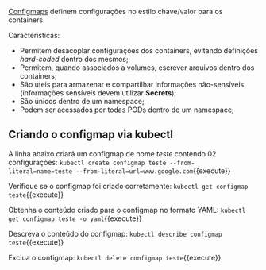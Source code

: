 [Configmaps](https://cloud.google.com/kubernetes-engine/docs/concepts/configmap) definem configurações no estilo chave/valor para os containers.

Características:
- Permitem desacoplar configurações dos containers, evitando definições *hard-coded* dentro dos mesmos;
- Permitem, quando associados a volumes, escrever arquivos dentro dos containers;
- São úteis para armazenar e compartilhar informações não-sensíveis (informações sensíveis devem utilizar **Secrets**);
- São únicos dentro de um namespace;
- Podem ser acessados por todas PODs dentro de um namespace;

## Criando o configmap via kubectl

A linha abaixo criará um configmap de nome *teste* contendo 02 configurações:
`kubectl create configmap teste --from-literal=name=teste --from-literal=url=www.google.com`{{execute}}

Verifique se o configmap foi criado corretamente:
`kubectl get configmap teste`{{execute}}

Obtenha o conteúdo criado para o configmap no formato YAML:
`kubectl get configmap teste -o yaml`{{execute}}

Descreva o conteúdo do configmap:
`kubectl describe configmap teste`{{execute}}

Exclua o configmap:
`kubectl delete configmap teste`{{execute}}

## 


